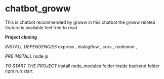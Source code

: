 # chatbot_groww
This is chatbot recommended by groww  in this chatbot the groww related feature is available feel free to read

**Project cloning**

_INSTALL DEPENDENCIES_
express , dialogflow , cors , nodemon , 


_PRE INSTALL_
node js

_TO START THE PROJECT_
install node_modules folder inside backend folder
npm run start

